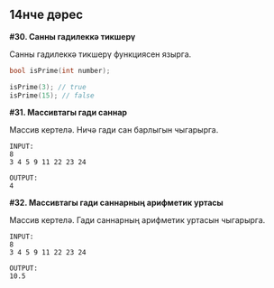 ## 14нче дәрес

**#30. Санны гадилеккә тикшерү**

Санны гадилеккә тикшерү функциясен язырга.

```cpp
bool isPrime(int number);

isPrime(3); // true
isPrime(15); // false
```

**#31. Массивтагы гади саннар**

Массив кертелә. Ничә гади сан барлыгын чыгарырга.

```
INPUT:
8
3 4 5 9 11 22 23 24

OUTPUT:
4
```

**#32. Массивтагы гади саннарның арифметик уртасы**

Массив кертелә. Гади саннарның арифметик уртасын чыгарырга.

```
INPUT:
8
3 4 5 9 11 22 23 24

OUTPUT:
10.5
```